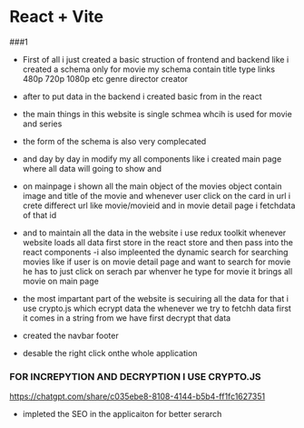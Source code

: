 # React + Vite

###1
- First of all i just created a basic struction of frontend and backend
like i created a schema only for movie my schema contain title type links 480p 720p 1080p
etc genre  director creator
- after to put data in the backend i created basic from in the react 
- the main things in this website is single schmea whcih is used for movie and series 
- the form of the schema is also very complecated 
- and day by day in modify my all components like i created main page where all data will going to show and 
- on mainpage i shown all the main object of the movies object contain image and title of the movie 
and whenever user click on the card in url i crete differect url like movie/movieid and in movie detail page i fetchdata of that id 
- and to maintain all the data in the website i use redux toolkit  whenever website loads all data first store in the react store and then pass
    into the react components
-i also impleented the dynamic search  for searching movies like if user is on movie detail page and want to search for movie he has to just 
click on serach par whenver he type for movie it brings all movie on main page  
- the most impartant part of the website is secuiring all the data 
 for that i use crypto.js which ecrypt data the whenever we try to fetchh data first it comes in a string from we have first decrypt that data 

 - created the navbar footer 
 - desable the right click onthe whole application  
 ### FOR INCREPYTION AND DECRYPTION I USE CRYPTO.JS
https://chatgpt.com/share/c035ebe8-8108-4144-b5b4-ff1fc1627351
 - impleted the SEO in the applicaiton for better serarch  


